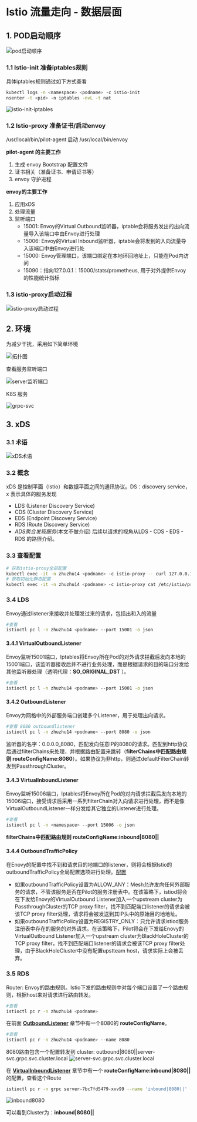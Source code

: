 # Istio 流量走向 - 数据层面

## 1. POD启动顺序

![pod启动顺序][pod启动顺序]

### 1.1 Istio-init 准备iptables规则
具体iptables规则通过如下方式查看
```bash
kubectl logs -n <namespace> <podname> -c istio-init
nsenter -t <pid> -n iptables -nvL -t nat
```
![istio-init-iptables][istio-init-iptables]

### 1.2 Istio-proxy 准备证书/启动envoy

/usr/local/bin/pilot-agent 启动 /usr/local/bin/envoy

**pilot-agent 的主要工作**
1. 生成 envoy Bootstrap 配置文件
2. 证书相关（准备证书、申请证书等）
3. envoy 守护进程

**envoy的主要工作**
1. 应用xDS
2. 处理流量
3. 监听端口
    - 15001: Envoy的Virtual Outbound监听器，iptable会将服务发出的出向流量导入该端口中由Envoy进行处理
    - 15006: Envoy的Virtual Inbound监听器，iptable会将发到的入向流量导入该端口中由Envoy进行处
    - 15000: Envoy管理端口，该端口绑定在本地环回地址上，只能在Pod内访问
    - 15090：指向127.0.0.1：15000/stats/prometheus, 用于对外提供Envoy的性能统计指标

### 1.3 istio-proxy启动过程
![istio-proxy启动过程][istio-proxy启动过程]


## 2. 环境
为减少干扰，采用如下简单环境

![拓扑图][拓扑图]

查看服务监听端口

![server监听端口][server监听端口]

K8S 服务

![grpc-svc][grpc-svc]


## 3. xDS

### 3.1 术语

![xDS术语][xDS术语]

### 3.2 概念

xDS 是控制平面（Istio）和数据平面之间的通讯协议。DS：discovery service，x 表示具体的服务发现
- LDS (Listener Discovery Service) 
- CDS (Cluster Discovery Service)
- EDS (Endpoint Discovery Service) 
- RDS (Route Discovery Service) 
- *ADS聚合发现服务*(本文不做介绍)
后续以请求的视角从LDS - CDS - EDS - RDS 的路径介绍。

### 3.3 查看配置

```bash
# 获取istio-proxy全部配置
kubectl exec -it -n zhuzhu14 <podname> -c istio-proxy -- curl 127.0.0.1:15000/config_dump
# 获取初始化静态配置
kubectl exec -it -n zhuzhu14 <podname> -c istio-proxy cat /etc/istio/proxy/envoy-rev0.json
```

### 3.4 LDS
Envoy通过listener来接收并处理发过来的请求，包括出和入的流量

```bash
#查看
istioctl pc l -n zhuzhu14 <podname> --port 15001 -o json
```

#### 3.4.1 VirtualOutboundListener
Envoy监听15001端口，Iptables将Envoy所在Pod的对外请求拦截后发向本地的15001端口，该监听器接收后并不进行业务处理，而是根据请求的目的端口分发给其他监听器处理（透明代理：**SO_ORIGINAL_DST** ）。

```bash
#查看
istioctl pc l -n zhuzhu14 <podname> --port 15001 -o json
```

#### 3.4.2 OutboundListener
Envoy为网格中的外部服务端口创建多个Listener，用于处理出向请求。

```bash
#查看 8080 outboundlistener 
istioctl pc l -n zhuzhu14 <podname> --port 8080 -o json
```
监听器的名字：0.0.0.0_8080，匹配发向任意IP的8080的请求。匹配到http协议后通过filterChains来处理，并根据路由配置来跳转（**filterChains中匹配路由规则 routeConfigName:8080**）。如果协议为非http，则通过defaultFilterChain转发到PassthroughCluster。

#### 3.4.3 VirtualInboundListener
Envoy监听15006端口，Iptables将Envoy所在Pod的对内请求拦截后发向本地的15006端口，接受请求后采用一系列filterChain对入向请求进行处理，而不是像VirtualOutboundListener一样分发给其它独立的Listener进行处理。

```bash
#查看
istioctl pc l -n <namespace> --port 15006 -o json
```
**filterChains中匹配路由规则 routeConfigName:inbound|8080||**

#### 3.4.4 OutboundTrafficPolicy
在Enovy的配置中找不到和请求目的地端口的listener，则将会根据Istio的outboundTrafficPolicy全局配置选项进行处理。[配置](https://istio.io/latest/docs/reference/config/istio.mesh.v1alpha1/#MeshConfig-OutboundTrafficPolicy)

- 如果outboundTrafficPolicy设置为ALLOW_ANY：Mesh允许发向任何外部服务的请求，不管该服务是否在Pilot的服务注册表中。在该策略下，istiod将会在下发给Enovy的VirtualOutbound Listener加入一个upstream cluster为PassthroughCluster的TCP proxy filter，找不到匹配端口listener的请求会被该TCP proxy filter处理，请求将会被发送到其IP头中的原始目的地地址。
- 如果outboundTrafficPolicy设置为REGISTRY_ONLY：只允许请求istiod服务注册表中存在的服务的对外请求。在该策略下，Pilot将会在下发给Enovy的VirtualOutbound Listener加入一个upstream cluster为BlackHoleCluster的TCP proxy filter，找不到匹配端口listener的请求会被该TCP proxy filter处理，由于BlackHoleCluster中没有配置upstteam host，请求实际上会被丢弃。


### 3.5 RDS
Router: Envoy的路由规则。Istio下发的路由规则中对每个端口设置了一个路由规则，根据host来对请求进行路由转发。

```bash
#查看
istioctl pc r -n zhuzhu14 <podname>
```

在前面 **[OutboundListener](https://github.com/zshmmm/istioopt/blob/main/%E7%90%86%E8%AE%BA%E5%9F%BA%E7%A1%80/istio%E6%B5%81%E9%87%8F%E8%B5%B0%E5%90%91.md#342-outboundlistener)** 章节中有一个8080的 **routeConfigName**。

```bash
#查看
istioctl pc r -n zhuzhu14 <podname> --name 8080
```
8080路由包含一个配置转发到 cluster: outbound|8080||server-svc.grpc.svc.cluster.local
![server-svc.grpc.svc.cluster.local][server-svc.grpc.svc.cluster.local]

在 **[VirtualInboundListener](https://github.com/zshmmm/istioopt/blob/main/%E7%90%86%E8%AE%BA%E5%9F%BA%E7%A1%80/istio%E6%B5%81%E9%87%8F%E8%B5%B0%E5%90%91.md#343-virtualinboundlistener)** 章节中有一个 **routeConfigName:inbound|8080||** 的配置，查看这个Route

```bash
istioctl pc r -n grpc server-7bc7fd5479-xvv99 --name 'inbound|8080||' -o json
```

![inbound8080][inbound8080]

可以看到Cluster为：**inbound|8080||**




[pod启动顺序]: ../images/pod启动顺序.jpeg
[istio-init-iptables]: ../images/istio-init-iptables.PNG
[istio-proxy启动过程]: ../images/istio-proxy启动过程.jpeg
[拓扑图]: ../images/拓扑图.jpg
[server监听端口]: ../images/server监听端口.png
[grpc-svc]: ../images/grpc-svc.png
[xDS术语]: ../images/xDS%E6%9C%AF%E8%AF%AD.jpg
[server-svc.grpc.svc.cluster.local]: ../images/server-svc.grpc.svc.cluster.local.png
[inbound8080]: ../images/inbound8080.png
